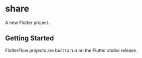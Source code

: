 # share

A new Flutter project.

## Getting Started

FlutterFlow projects are built to run on the Flutter _stable_ release.
